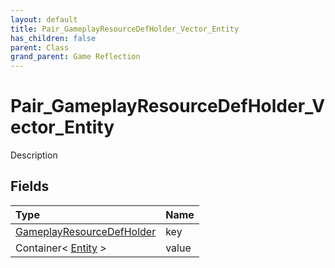 ```yaml
---
layout: default
title: Pair_GameplayResourceDefHolder_Vector_Entity
has_children: false
parent: Class
grand_parent: Game Reflection
---
```

# Pair_GameplayResourceDefHolder_Vector_Entity
Description 

## Fields

| Type | Name |
|:----------|:--------------|
| [GameplayResourceDefHolder](/riftbreaker-wiki/docs/game-reflection/components/gameplay_resource_def_holder/) | key |
| Container< [Entity](/riftbreaker-wiki/docs/game-reflection/classes/entity/) > | value |

